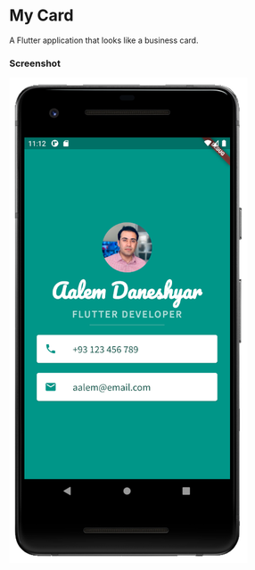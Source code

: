 # My Card

A Flutter application that looks like a business card.

### Screenshot
![alt text](https://github.com/Aalem/MyCard-Complete/blob/master/screenshot.png?raw=true)

